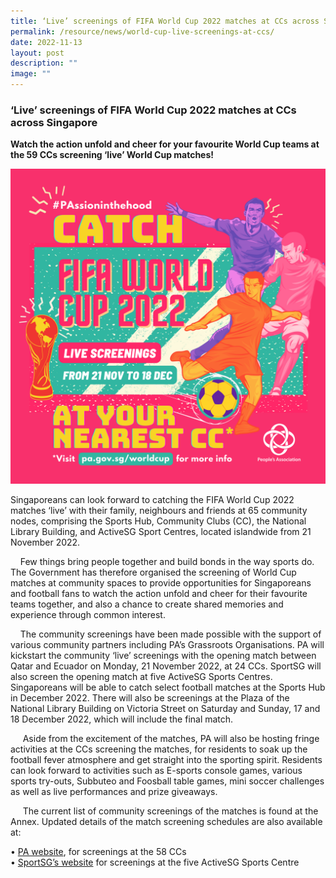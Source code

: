 ```yaml
---
title: ‘Live’ screenings of FIFA World Cup 2022 matches at CCs across Singapore
permalink: /resource/news/world-cup-live-screenings-at-ccs/
date: 2022-11-13
layout: post
description: ""
image: ""
---
```


### ‘Live’ screenings of FIFA World Cup 2022 matches at CCs across Singapore

**Watch the action unfold and cheer for your favourite World Cup teams at the 59 CCs screening ‘live’ World Cup matches!**

![](/images/NewsRoom/WC_Launchpost_Static_Highres_FINAL.png)
<br>

Singaporeans can look forward to catching the FIFA World Cup 2022 matches ‘live’ with their family, neighbours and friends at 65 community nodes, comprising the Sports Hub, Community Clubs (CC), the National Library Building, and ActiveSG Sport Centres, located islandwide from 21 November 2022.

    Few things bring people together and build bonds in the way sports do. The Government has therefore organised the screening of World Cup matches at community spaces to provide opportunities for Singaporeans and football fans to watch the action unfold and cheer for their favourite teams together, and also a chance to create shared memories and experience through common interest. 

    The community screenings have been made possible with the support of various community partners including PA’s Grassroots Organisations. PA will kickstart the community ‘live’ screenings with the opening match between Qatar and Ecuador on Monday, 21 November 2022, at 24 CCs. SportSG will also screen the opening match at five ActiveSG Sports Centres. Singaporeans will be able to catch select football matches at the Sports Hub in December 2022. There will also be screenings at the Plaza of the National Library Building on Victoria Street on Saturday and Sunday, 17 and 18 December 2022, which will include the final match.

     Aside from the excitement of the matches, PA will also be hosting fringe activities at the CCs screening the matches, for residents to soak up the football fever atmosphere and get straight into the sporting spirit. Residents can look forward to activities such as E-sports console games, various sports try-outs, Subbuteo and Foosball table games, mini soccer challenges as well as live performances and prize giveaways.

     The current list of community screenings of the matches is found at the Annex. Updated details of the match screening schedules are also available at:

• [PA website](https://www.pa.gov.sg/worldcup), for screenings at the 58 CCs<br>
• [SportSG’s website](https://go.gov.sg/worldcup2022-live) for screenings at the five ActiveSG Sports Centre